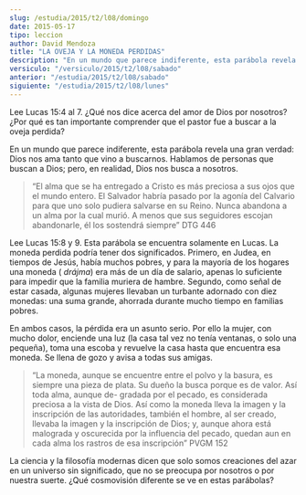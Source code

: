 ```yaml
---
slug: /estudia/2015/t2/l08/domingo
date: 2015-05-17
tipo: leccion
author: David Mendoza
title: "LA OVEJA Y LA MONEDA PERDIDAS"
description: "En un mundo que parece indiferente, esta parábola revela una gran verdad: Dios  nos ama tanto que vino a buscarnos. Hablamos de personas que buscan a Dios;  pero, en realidad, Dios nos busca a nosotros."
versiculo: "/versiculo/2015/t2/l08/sabado"
anterior: "/estudia/2015/t2/l08/sabado"
siguiente: "/estudia/2015/t2/l08/lunes"
---
```


Lee Lucas 15:4 al 7. ¿Qué nos dice acerca del amor de Dios por nosotros? ¿Por qué es tan importante comprender que el pastor fue a buscar a la oveja perdida?

En un mundo que parece indiferente, esta parábola revela una gran verdad: Dios nos ama tanto que vino a buscarnos. Hablamos de personas que buscan a Dios; pero, en realidad, Dios nos busca a nosotros.

> “El alma que se ha entregado a Cristo es más preciosa a sus ojos que el mundo entero. El Salvador habría pasado por la agonía del Calvario para que uno solo pudiera salvarse en su Reino. Nunca abandona a un alma por la cual murió. A menos que sus seguidores escojan abandonarle, él los sostendrá siempre” DTG 446

Lee Lucas 15:8 y 9. Esta parábola se encuentra solamente en Lucas. La moneda perdida podría tener dos significados. Primero, en Judea, en tiempos de Jesús, había muchos pobres, y para la mayoría de los hogares una moneda ( _drájma_) era más de un día de salario, apenas lo suficiente para impedir que la familia muriera de hambre. Segundo, como señal de estar casada, algunas mujeres llevaban un turbante adornado con diez monedas: una suma grande, ahorrada durante mucho tiempo en familias pobres.

En ambos casos, la pérdida era un asunto serio. Por ello la mujer, con mucho dolor, enciende una luz (la casa tal vez no tenía ventanas, o solo una pequeña), toma una escoba y revuelve la casa hasta que encuentra esa moneda. Se llena de gozo y avisa a todas sus amigas.

> “La moneda, aunque se encuentre entre el polvo y la basura, es siempre una pieza de plata. Su dueño la busca porque es de valor. Así toda alma, aunque de- gradada por el pecado, es considerada preciosa a la vista de Dios. Así como la moneda lleva la imagen y la inscripción de las autoridades, también el hombre, al ser creado, llevaba la imagen y la inscripción de Dios; y, aunque ahora está malograda y oscurecida por la influencia del pecado, quedan aun en cada alma los rastros de esa inscripción” PVGM 152

La ciencia y la filosofía modernas dicen que solo somos creaciones del azar en un universo sin significado, que no se preocupa por nosotros o por nuestra suerte. ¿Qué cosmovisión diferente se ve en estas parábolas?
